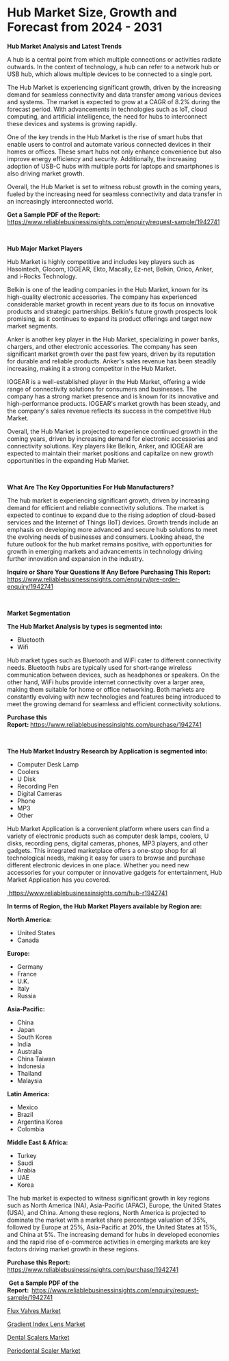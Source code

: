 <p><h1>Hub Market Size, Growth and Forecast from 2024 - 2031</h1></p><p><strong>Hub Market Analysis and Latest Trends</strong></p>
<p><p>A hub is a central point from which multiple connections or activities radiate outwards. In the context of technology, a hub can refer to a network hub or USB hub, which allows multiple devices to be connected to a single port. </p><p>The Hub Market is experiencing significant growth, driven by the increasing demand for seamless connectivity and data transfer among various devices and systems. The market is expected to grow at a CAGR of 8.2% during the forecast period. With advancements in technologies such as IoT, cloud computing, and artificial intelligence, the need for hubs to interconnect these devices and systems is growing rapidly.</p><p>One of the key trends in the Hub Market is the rise of smart hubs that enable users to control and automate various connected devices in their homes or offices. These smart hubs not only enhance convenience but also improve energy efficiency and security. Additionally, the increasing adoption of USB-C hubs with multiple ports for laptops and smartphones is also driving market growth.</p><p>Overall, the Hub Market is set to witness robust growth in the coming years, fueled by the increasing need for seamless connectivity and data transfer in an increasingly interconnected world.</p></p>
<p><strong>Get a Sample PDF of the Report:&nbsp;</strong> <a href="https://www.reliablebusinessinsights.com/enquiry/request-sample/1942741">https://www.reliablebusinessinsights.com/enquiry/request-sample/1942741</a></p>
<p>&nbsp;</p>
<p><strong>Hub Major Market Players</strong></p>
<p><p>Hub Market is highly competitive and includes key players such as Hasointech, Glocom, IOGEAR, Ekto, Macally, Ez-net, Belkin, Orico, Anker, and i-Rocks Technology. </p><p>Belkin is one of the leading companies in the Hub Market, known for its high-quality electronic accessories. The company has experienced considerable market growth in recent years due to its focus on innovative products and strategic partnerships. Belkin's future growth prospects look promising, as it continues to expand its product offerings and target new market segments.</p><p>Anker is another key player in the Hub Market, specializing in power banks, chargers, and other electronic accessories. The company has seen significant market growth over the past few years, driven by its reputation for durable and reliable products. Anker's sales revenue has been steadily increasing, making it a strong competitor in the Hub Market.</p><p>IOGEAR is a well-established player in the Hub Market, offering a wide range of connectivity solutions for consumers and businesses. The company has a strong market presence and is known for its innovative and high-performance products. IOGEAR's market growth has been steady, and the company's sales revenue reflects its success in the competitive Hub Market.</p><p>Overall, the Hub Market is projected to experience continued growth in the coming years, driven by increasing demand for electronic accessories and connectivity solutions. Key players like Belkin, Anker, and IOGEAR are expected to maintain their market positions and capitalize on new growth opportunities in the expanding Hub Market.</p></p>
<p>&nbsp;</p>
<p><strong>What Are The Key Opportunities For Hub Manufacturers?</strong></p>
<p><p>The hub market is experiencing significant growth, driven by increasing demand for efficient and reliable connectivity solutions. The market is expected to continue to expand due to the rising adoption of cloud-based services and the Internet of Things (IoT) devices. Growth trends include an emphasis on developing more advanced and secure hub solutions to meet the evolving needs of businesses and consumers. Looking ahead, the future outlook for the hub market remains positive, with opportunities for growth in emerging markets and advancements in technology driving further innovation and expansion in the industry.</p></p>
<p><strong>Inquire or Share Your Questions If Any Before Purchasing This Report:</strong> <a href="https://www.reliablebusinessinsights.com/enquiry/pre-order-enquiry/1942741">https://www.reliablebusinessinsights.com/enquiry/pre-order-enquiry/1942741</a></p>
<p>&nbsp;</p>
<p><strong>Market Segmentation</strong></p>
<p><strong>The Hub Market Analysis by types is segmented into:</strong></p>
<p><ul><li>Bluetooth</li><li>Wifi</li></ul></p>
<p><p>Hub market types such as Bluetooth and WiFi cater to different connectivity needs. Bluetooth hubs are typically used for short-range wireless communication between devices, such as headphones or speakers. On the other hand, WiFi hubs provide internet connectivity over a larger area, making them suitable for home or office networking. Both markets are constantly evolving with new technologies and features being introduced to meet the growing demand for seamless and efficient connectivity solutions.</p></p>
<p><strong>Purchase this Report:&nbsp;</strong><a href="https://www.reliablebusinessinsights.com/purchase/1942741">https://www.reliablebusinessinsights.com/purchase/1942741</a></p>
<p>&nbsp;</p>
<p><strong>The Hub Market Industry Research by Application is segmented into:</strong></p>
<p><ul><li>Computer Desk Lamp</li><li>Coolers</li><li>U Disk</li><li>Recording Pen</li><li>Digital Cameras</li><li>Phone</li><li>MP3</li><li>Other</li></ul></p>
<p><p>Hub Market Application is a convenient platform where users can find a variety of electronic products such as computer desk lamps, coolers, U disks, recording pens, digital cameras, phones, MP3 players, and other gadgets. This integrated marketplace offers a one-stop shop for all technological needs, making it easy for users to browse and purchase different electronic devices in one place. Whether you need new accessories for your computer or innovative gadgets for entertainment, Hub Market Application has you covered.</p></p>
<p><a href="https://www.reliablebusinessinsights.com/hub-r1942741">&nbsp;https://www.reliablebusinessinsights.com/hub-r1942741</a></p>
<p><strong>In terms of Region, the Hub Market Players available by Region are:</strong></p>
<p>
    <p> <strong> North America: </strong>
        <ul>
            <li>United States</li>
            <li>Canada</li>
        </ul>
        </p> 
    <p> <strong> Europe: </strong>
        <ul>
            <li>Germany</li>
            <li>France</li>
            <li>U.K.</li>
            <li>Italy</li>
            <li>Russia</li>
        </ul>
        </p> 
    <p> <strong> Asia-Pacific: </strong>
        <ul>
            <li>China</li>
            <li>Japan</li>
            <li>South Korea</li>
            <li>India</li>
            <li>Australia</li>
            <li>China Taiwan</li>
            <li>Indonesia</li>
            <li>Thailand</li>
            <li>Malaysia</li>
        </ul>
        </p> 
    <p> <strong> Latin America: </strong>
        <ul>
            <li>Mexico</li>
            <li>Brazil</li>
            <li>Argentina Korea</li>
            <li>Colombia</li>
        </ul>
        </p> 
    <p> <strong> Middle East & Africa: </strong>
        <ul>
            <li>Turkey</li>
            <li>Saudi</li>
            <li>Arabia</li>
            <li>UAE</li>
            <li>Korea</li>
        </ul>
    </p>
    </p>
<p><p>The hub market is expected to witness significant growth in key regions such as North America (NA), Asia-Pacific (APAC), Europe, the United States (USA), and China. Among these regions, North America is projected to dominate the market with a market share percentage valuation of 35%, followed by Europe at 25%, Asia-Pacific at 20%, the United States at 15%, and China at 5%. The increasing demand for hubs in developed economies and the rapid rise of e-commerce activities in emerging markets are key factors driving market growth in these regions.</p></p>
<p><strong>Purchase this Report: </strong><a href="https://www.reliablebusinessinsights.com/purchase/1942741">https://www.reliablebusinessinsights.com/purchase/1942741</a></p>
<p>&nbsp;<strong>Get a Sample PDF of the Report:&nbsp;&nbsp;</strong><a href="https://www.reliablebusinessinsights.com/enquiry/request-sample/1942741">https://www.reliablebusinessinsights.com/enquiry/request-sample/1942741</a></p>
<p><strong></strong></p>
<p><p><a href="https://www.linkedin.com/pulse/global-flux-valves-market-size-expected-experience-cagr-143-anz2c?trackingId=wIVPdkTEHfllLPl94%2BKSQg%3D%3D">Flux Valves Market</a></p><p><a href="https://www.linkedin.com/pulse/gradient-index-lens-market-trends-analysis-opportunities-zez4c?trackingId=hgM8%2FjDiwvBTHP3LRfNrog%3D%3D">Gradient Index Lens Market</a></p><p><a href="https://github.com/nhteumcc68/Market-Research-Report-List-1/blob/main/dental-scalers-market.md">Dental Scalers Market</a></p><p><a href="https://github.com/Hunterico88/Market-Research-Report-List-1/blob/main/periodontal-scaler-market.md">Periodontal Scaler Market</a></p></p>